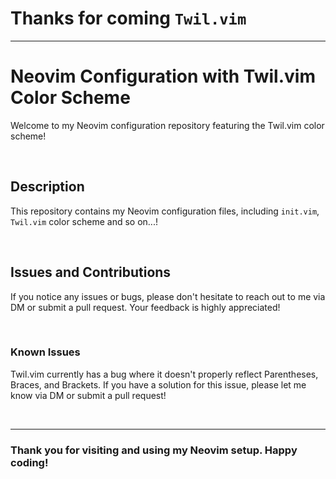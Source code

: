 # Thanks for coming `Twil.vim`
<hr>

# Neovim Configuration with Twil.vim Color Scheme

 Welcome to my Neovim configuration repository featuring the Twil.vim color scheme!
 
 <br>

## Description

 This repository contains my Neovim configuration files, including `init.vim`, `Twil.vim` color scheme and so on...!
 
 <br>

## Issues and Contributions

 If you notice any issues or bugs, please don't hesitate to reach out to me via DM or submit a pull request. Your feedback is highly appreciated!
 
 <br>

### Known Issues

 Twil.vim currently has a bug where it doesn't properly reflect Parentheses, Braces, and Brackets. If you have a solution for this issue, please let me know via DM or submit a pull request!

<br>

<hr>

### Thank you for visiting and using my Neovim setup. Happy coding!
